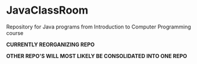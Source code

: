 # JavaClassRoom
Repository for Java programs from Introduction to Computer Programming course

**CURRENTLY REORGANIZING REPO**

**OTHER REPO'S WILL MOST LIKELY BE CONSOLIDATED INTO ONE REPO**
